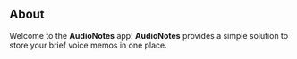 ## About

Welcome to the **AudioNotes** app! **AudioNotes** provides a simple solution to store your brief voice memos in one place.


